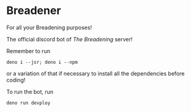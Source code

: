 # Breadener
For all your Breadening purposes!

The official discord bot of *The Breadening* server!

Remember to run
```
deno i --jsr; deno i --npm
```
or a variation of that if necessary to install all the dependencies before coding!

To run the bot, run
```
deno run devploy
```
